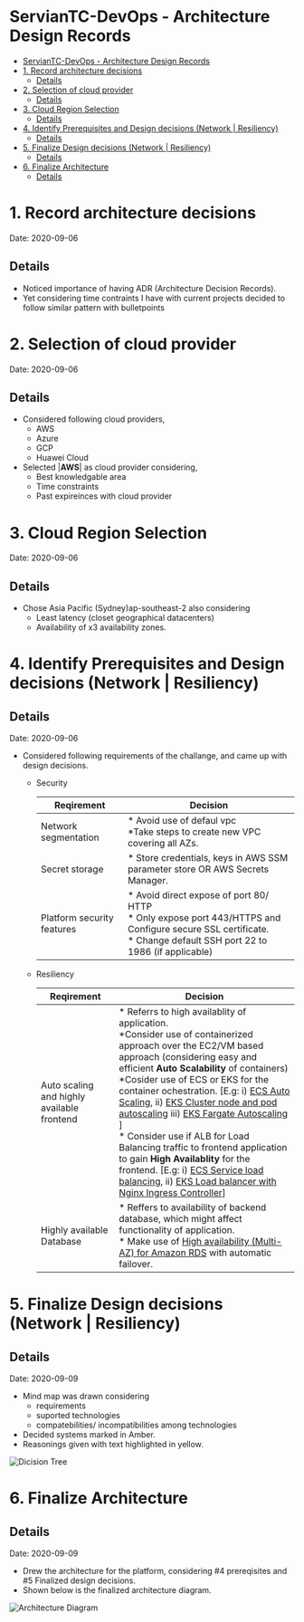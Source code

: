 # ServianTC-DevOps - Architecture Design Records

- [ServianTC-DevOps - Architecture Design Records](#serviantc-devops---architecture-design-records)
- [1. Record architecture decisions](#1-record-architecture-decisions)
  - [Details](#details)
- [2. Selection of cloud provider](#2-selection-of-cloud-provider)
  - [Details](#details-1)
- [3. Cloud Region Selection](#3-cloud-region-selection)
  - [Details](#details-2)
- [4. Identify Prerequisites and Design decisions  (Network | Resiliency)](#4-identify-prerequisites-and-design-decisions--network--resiliency)
  - [Details](#details-3)
- [5. Finalize Design decisions  (Network | Resiliency)](#5-finalize-design-decisions--network--resiliency)
  - [Details](#details-4)
- [6. Finalize Architecture](#6-finalize-architecture)
  - [Details](#details-5)

# 1. Record architecture decisions

Date: 2020-09-06

## Details

* Noticed importance of having ADR (Architecture Decision Records). 
* Yet considering time contraints I have with current projects decided to follow similar pattern with bulletpoints

# 2. Selection of cloud provider

Date: 2020-09-06

## Details

* Considered following cloud providers,
  * AWS
  * Azure
  * GCP
  * Huawei Cloud
* Selected |**AWS**| as cloud provider considering,
  * Best knowledgable area
  * Time constraints
  * Past expireinces with cloud provider


# 3. Cloud Region Selection

Date: 2020-09-06
## Details

* Chose Asia Pacific (Sydney)ap-southeast-2 also considering  
  * Least latency (closet geographical datacenters)
  * Availability of x3 availability zones.

# 4. Identify Prerequisites and Design decisions  (Network | Resiliency)

## Details

Date: 2020-09-06

* Considered following requirements of the challange, and came up with design decisions.
  * Security 

    Reqirement| Decision |
    ---------|----------|
    Network segmentation | * Avoid use of defaul vpc<br /> *Take steps to create new VPC covering all AZs.
    Secret storage | * Store credentials, keys in AWS SSM parameter store OR AWS Secrets Manager.
    Platform security features | * Avoid direct expose of port 80/ HTTP <br/> * Only expose port 443/HTTPS and Configure secure SSL certificate. <br/> * Change default SSH port 22 to 1986 (if applicable) 

  * Resiliency

    Reqirement | Decision
    ---------|----------
    Auto scaling and highly available frontend | * Referrs to high availablity of application.<br /> *Consider use of containerized approach over the EC2/VM based approach (considering easy and efficient **Auto Scalability** of containers) <br /> *Cosider use of ECS or EKS for the container ochestration. [E.g: i) [ECS Auto Scaling](https://docs.aws.amazon.com/AmazonECS/latest/developerguide/service-auto-scaling.html), ii) [EKS Cluster node and pod autoscaling](https://docs.aws.amazon.com/eks/latest/userguide/cluster-autoscaler.html) iii) [EKS Fargate Autoscaling](https://aws.amazon.com/blogs/containers/autoscaling-eks-on-fargate-with-custom-metrics/)  ] </br> * Consider use if ALB for Load Balancing traffic to frontend application to gain **High Availablity** for the frontend. [E.g: i) [ECS Service load balancing](https://docs.aws.amazon.com/AmazonECS/latest/developerguide/service-load-balancing.html), ii) [EKS Load balancer with Nginx Ingress Controller](https://aws.amazon.com/blogs/opensource/network-load-balancer-nginx-ingress-controller-eks/)]
    Highly available Database | * Reffers to availability of backend database, which might affect functionality of application. <br /> * Make use of [High availability (Multi-AZ) for Amazon RDS](https://docs.aws.amazon.com/AmazonRDS/latest/UserGuide/Concepts.MultiAZ.html) with automatic failover.


# 5. Finalize Design decisions  (Network | Resiliency)

## Details

Date: 2020-09-09

* Mind map was drawn considering
  * requirements
  * suported technologies
  * compatebilities/ incompatibilities among technologies
* Decided systems marked in Amber. 
* Reasonings given with text highlighted in yellow.

![Dicision Tree](https://drive.google.com/uc?export=view&id=1HuJ2VeDUPYWcw1bbTTnTkn9LgqISUuCz)


# 6. Finalize Architecture

## Details

Date: 2020-09-09

* Drew the architecture for the platform, considering #4 prereqisites and #5 Finalized design decisions.
* Shown below is the finalized architecture diagram.

![Architecture Diagram](https://drive.google.com/uc?export=view&id=1Alyc_8pXIag2RCma3BkUI7tkGjUi6wor)